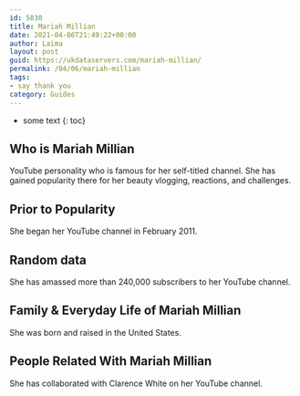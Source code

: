 ```yaml
---
id: 5830
title: Mariah Millian
date: 2021-04-06T21:49:22+00:00
author: Laima
layout: post
guid: https://ukdataservers.com/mariah-millian/
permalink: /04/06/mariah-millian
tags:
- say thank you
category: Guides
---
```


* some text
{: toc}


## Who is Mariah Millian
                  
                  
                  
YouTube personality who is famous for her self-titled channel. She has gained popularity there for her beauty vlogging, reactions, and challenges.  
                  
              
            
              
            
                
                
                
## Prior to Popularity
                  
                  
                  
She began her YouTube channel in February 2011. 
                  
              
            
              
            
                
                
                
## Random data
                  
                  
                  
She has amassed more than 240,000 subscribers to her YouTube channel. 
                  
              
            
              
            
                
                
                
## Family & Everyday Life of Mariah Millian
                  
                  
                  
She was born and raised in the United States. 
                  
              
            
              
            
                
                
                
## People Related With Mariah Millian
                  
                  
                  
She has collaborated with Clarence White on her YouTube channel. 
                  
              
            
              
            
                
              
            
              
              
            
            
              
            
          
          
          